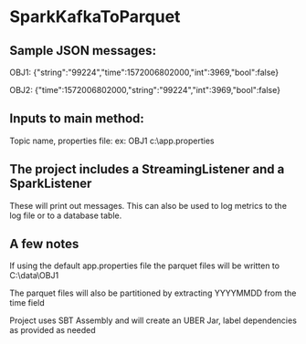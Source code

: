 # SparkKafkaToParquet

## Sample JSON messages:

OBJ1:
{"string":"99224","time":1572006802000,"int":3969,"bool":false}

OBJ2:
{"time":1572006802000,"string":"99224","int":3969,"bool":false}

## Inputs to main method:
Topic name, properties file:
ex: OBJ1 c:\app.properties

## The project includes a StreamingListener and a SparkListener
These will print out messages. This can also be used to log metrics to the log file or to a database table.

## A few notes

If using the default app.properties file the parquet files will be written to C:\data\OBJ1

The parquet files will also be partitioned by extracting YYYYMMDD from the time field

Project uses SBT Assembly and will create an UBER Jar, label dependencies as provided as needed
